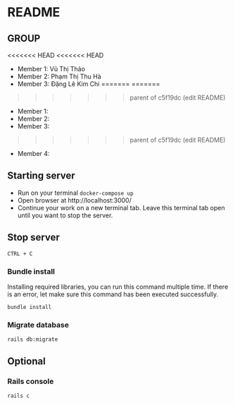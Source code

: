 # README

## GROUP <add-group-name>

<<<<<<< HEAD
<<<<<<< HEAD
- Member 1: Vũ Thị Thảo
- Member 2: Phạm Thị Thu Hà
- Member 3: Đặng Lê Kim Chi
=======
=======
>>>>>>> parent of c5f19dc (edit README)
- Member 1: <add-name>
- Member 2: <add-name>
- Member 3: <add-name>
>>>>>>> parent of c5f19dc (edit README)
- Member 4: <add-name>

## Starting server

- Run on your terminal `docker-compose up`
- Open browser at http://localhost:3000/
- Continue your work on a new terminal tab. Leave this terminal tab open until you want to stop the server.

## Stop server

`CTRL + C`

### Bundle install
Installing required libraries, you can run this command multiple time. If there is an error, let make sure this command has been executed successfully.

`bundle install`

### Migrate database

`rails db:migrate`

## Optional

### Rails console

`rails c`
